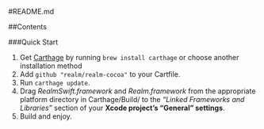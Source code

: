 #README.md

##Contents

###Quick Start
1. Get [Carthage](https://github.com/Carthage/Carthage#quick-start "Carthage/Carthage A simple, decentralized dependency manager for Cocoa") by running `brew install carthage` or choose another installation method
2. Add `github "realm/realm-cocoa"` to your Cartfile.
3. Run `carthage update`.
4. Drag *RealmSwift.framework* and *Realm.framework* from the appropriate platform directory in Carthage/Build/ to the *“Linked Frameworks and Libraries”* section of your **Xcode project’s “General” settings**.
5. Build and enjoy.
